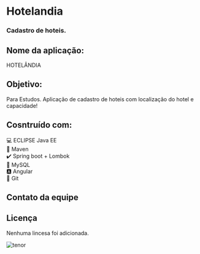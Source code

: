 # Hotelandia
### Cadastro de hoteis.

## Nome da aplicação:
HOTELÂNDIA

## Objetivo:
Para Estudos.
Aplicação de cadastro de hoteis com localização do hotel e capacidade!


## Cosntruído com:
:computer: ECLIPSE Java EE <br>
:space_invader: Maven<br>
:heavy_check_mark: Spring boot + Lombok  <br>
:bank: MySQL <br>
:a: Angular <br>
:robot: Git <br>

## Contato da equipe



## Licença
Nenhuma lincesa foi adicionada.


![tenor](https://github.com/MauroDegaspari/Contacttura/blob/master/tenor.gif) 

